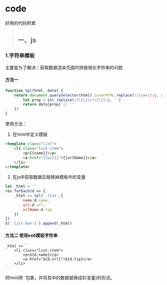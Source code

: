 # code
好用的代码积累

> ## 一、js
### 1.字符串模板
主要是为了解决：获取数据渲染页面时拼接很长字符串的问题

#### 方法一
```js
function tpl(html, data) {
    return document.querySelector(html).innerHTML.replace(/{{\w+}}/g, str => {
        let prop = str.replace(/(\{\{)|(\}\})/g, '')
        return data[prop] || ''
    })
}
```
使用方法：
1. 在html中定义模板

```html
<template class="list">
    <li class="list-item">
        <p>{{name}}</p>
        <a href="{{url}}">{{urlName}}</a>
    </li>
</template>
```

2. 在js中获取数据后替换掉模板中的变量

```js
let _html = ''
res.forEach(d => {
    _html += tpl('.list',{
        name:d.name,
        url:d.url,
        urlName:d.tip
    })
})
$('.list-box-1').append(_html)
```

#### 方法二 使用es6模板字符串

```
_html += `
    <li class="list-item">
        <p>${d.name}</p>
        <a href="${d.url}">${d.tip}</a>
    </li>
`
```
将html用``包裹，并将其中的数据替换成${变量}的形式。

